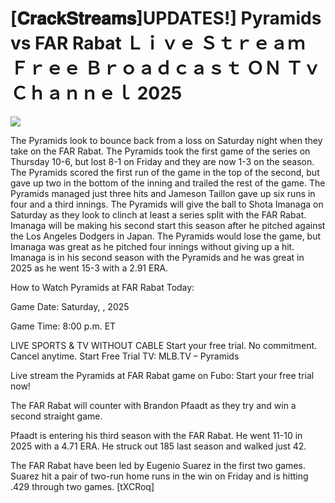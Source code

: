 # [𝐂𝐫𝐚𝐜𝐤𝐒𝐭𝐫𝐞𝐚𝐦𝐬]UPDATES!] Pyramids vs FAR Rabat Ｌｉｖｅ Ｓｔｒｅａｍ Ｆｒｅｅ Ｂｒｏａｄｃａｓｔ ＯＮ Ｔｖ Ｃｈａｎｎｅｌ  2025  
  
  
[![](https://i.imgur.com/qSNzIqt.png)](https://movie.rssnews.media/OErAumzq.php)  
  
The Pyramids look to bounce back from a loss on Saturday night when they take on the FAR Rabat. The Pyramids took the first game of the series on Thursday 10-6, but lost 8-1 on Friday and they are now 1-3 on the season. The Pyramids scored the first run of the game in the top of the second, but gave up two in the bottom of the inning and trailed the rest of the game. The Pyramids managed just three hits and Jameson Taillon gave up six runs in four and a third innings. The Pyramids will give the ball to Shota Imanaga on Saturday as they look to clinch at least a series split with the FAR Rabat. Imanaga will be making his second start this season after he pitched against the Los Angeles Dodgers in Japan. The Pyramids would lose the game, but Imanaga was great as he pitched four innings without giving up a hit. Imanaga is in his second season with the Pyramids and he was great in 2025 as he went 15-3 with a 2.91 ERA.

How to Watch Pyramids at FAR Rabat Today:

Game Date: Saturday, , 2025

Game Time: 8:00 p.m. ET

LIVE SPORTS & TV WITHOUT CABLE
Start your free trial. No commitment. Cancel anytime.
Start Free Trial
TV: MLB.TV – Pyramids

Live stream the Pyramids at FAR Rabat game on Fubo: Start your free trial now!

The FAR Rabat will counter with Brandon Pfaadt as they try and win a second straight game.

Pfaadt is entering his third season with the FAR Rabat. He went 11-10 in 2025 with a 4.71 ERA. He struck out 185 last season and walked just 42.

The FAR Rabat have been led by Eugenio Suarez in the first two games. Suarez hit a pair of two-run home runs in the win on Friday and is hitting .429 through two games. [tXCRoq]